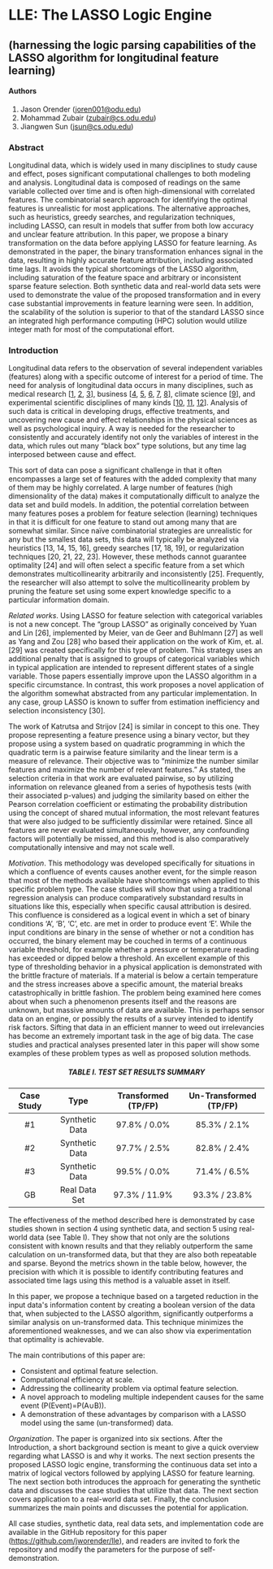 # LLE: The LASSO Logic Engine
## (harnessing the logic parsing capabilities of the LASSO algorithm for longitudinal feature learning)

#### Authors
1. Jason Orender (<a href = "mailto:joren001@odu.edu">joren001@odu.edu</a>)
2. Mohammad Zubair (<a href = "mailto:zubair@cs.odu.edu">zubair@cs.odu.edu</a>)
3. Jiangwen Sun (<a href = "jsun@cs.odu.edu">jsun@cs.odu.edu</a>)

### Abstract  
Longitudinal data, which is widely used in many disciplines to study cause and
effect, poses significant computational challenges to both modeling and
analysis.  Longitudinal data is composed of readings on the same variable
collected over time and is often high-dimensional with correlated features.  The
combinatorial search approach for identifying the optimal features is
unrealistic for most applications.  The alternative approaches, such as
heuristics, greedy searches, and regularization techniques, including LASSO, can
result in models that suffer from both low accuracy and unclear feature
attribution. In this paper, we propose a binary transformation on the data
before applying LASSO for feature learning.  As demonstrated in the paper, the
binary transformation enhances signal in the data, resulting in highly accurate
feature attribution, including associated time lags. It avoids the typical
shortcomings of the LASSO algorithm, including saturation of the feature space
and arbitrary or inconsistent sparse feature selection.  Both synthetic data and
real-world data sets were used to demonstrate the value of the proposed
transformation and in every case substantial improvements in feature learning
were seen.  In addition, the scalability of the solution is superior to that of
the standard LASSO since an integrated high performance computing (HPC) solution
would utilize integer math for most of the computational effort.

### Introduction

Longitudinal data refers to the observation of several independent variables
(features) along with a specific outcome of interest for a period of time. The
need for analysis of longitudinal data occurs in many disciplines, such as
medical research [<a href="https://escholarship.org/content/qt67p9d40p/qt67p9d40p.pdf">1</a>, <a href="https://www.researchgate.net/profile/L-Alan-Sroufe-2/publication/5390481_The_Construction_of_Experience_A_Longitudinal_Study_of_Representation_and_Behavior/links/5c327a83458515a4c712b2ed/The-Construction-of-Experience-A-Longitudinal-Study-of-Representation-and-Behavior.pdf">2</a>, <a href="https://www.liebertpub.com/doi/pdf/10.1089/neu.2016.4677">3</a>], business [<a href="https://scholar.google.com/scholar?hl=en&as_sdt=0%2C47&q=Evolving+sustainably%3A+A+longitudinal+study+of+corporate+sustainable+development.+Strategic+management+journal&btnG=">4</a>, <a href="https://scholar.google.com/scholar?hl=en&as_sdt=0%2C47&q=achievement+and+entrepreneurship%3A+A++longitudinal+study&btnG=">5</a>, <a href="https://www.researchgate.net/profile/Colette-Henry-2/publication/247738795_The_Effectiveness_of_Training_for_New_Business_CreationA_Longitudinal_Study/links/54ca0a200cf2807dcc288644/The-Effectiveness-of-Training-for-New-Business-CreationA-Longitudinal-Study.pdf">6</a>, <a href="https://scholar.google.com/scholar?hl=en&as_sdt=0%2C47&q=A+longitudinal+study+of++climates.+Journal+of+organizational+behavior&btnG=">7</a>, <a href="https://scholar.google.com/scholar?hl=en&as_sdt=0%2C47&q=Team++climate%2C+climate+strength+and+team+performance.+A+longitudinal+study&btnG=">8</a>], climate science [<a href="https://link.springer.com/article/10.1007/s00484-010-0396-z">9</a>], and
experimental scientific disciplines of many kinds [<a href="https://www.frontiersin.org/articles/10.3389/fgene.2019.00963/full">10</a>, <a href="https://academic.oup.com/nar/article/50/5/e27/6457960">11</a>, <a href="https://scholar.google.com/scholar?hl=en&as_sdt=0%2C47&q=Age-related++changes+in+intramuscular+and+subcutaneous+fat+content+and+fatty+acid++composition+in+growing+pigs+using+longitudinal+data&btnG=">12</a>]. Analysis of such
data is critical in developing drugs, effective treatments, and uncovering new
cause and effect relationships in the physical sciences as well as psychological
inquiry.  A way is needed for the researcher to consistently and accurately
identify not only the variables of interest in the data, which rules out many
“black box” type solutions, but any time lag interposed between cause and
effect.

This sort of data can pose a significant challenge in that it often encompasses
a large set of features with the added complexity that many of them may be
highly correlated. A large number of features (high dimensionality of the data)
makes it computationally difficult to analyze the data set and build models. In
addition, the potential correlation between many features poses a problem for
feature selection (learning) techniques in that it is difficult for one feature
to stand out among many that are somewhat similar.  Since naïve combinatorial
strategies are unrealistic for any but the smallest data sets, this data will
typically be analyzed via heuristics [13, 14, 15, 16], greedy searches [17, 18,
19], or regularization techniques [20, 21, 22, 23].  However, these methods
cannot guarantee optimality [24] and will often select a specific feature from
a set which demonstrates multicollinearity arbitrarily and inconsistently [25].
Frequently, the researcher will also attempt to solve the multicollinearity
problem by pruning the feature set using some expert knowledge specific to a
particular information domain.

*Related works*. Using LASSO for feature selection with categorical variables is
not a new concept.  The “group LASSO” as originally conceived by Yuan and Lin
[26], implemented by Meier, van de Geer and Buhlmann [27] as well as Yang and
Zou [28] who based their application on the work of Kim, et. al. [29] was
created specifically for this type of problem.  This strategy uses an additional
penalty that is assigned to groups of categorical variables which in typical
application are intended to represent different states of a single variable.
Those papers essentially improve upon the LASSO algorithm in a specific
circumstance. In contrast, this work proposes a novel application of the
algorithm somewhat abstracted from any particular implementation. In any case,
group LASSO is known to suffer from estimation inefficiency and selection
inconsistency [30].

The work of Katrutsa and Strijov [24] is similar in concept to this one.  They
propose representing a feature presence using a binary vector, but they
propose using a system based on quadratic programming in which the quadratic
term is a pairwise feature similarity and the linear term is a measure of
relevance.  Their objective was to “minimize the number similar features and
maximize the number of relevant features.”  As stated, the selection criteria in
that work are evaluated pairwise, so by utilizing information on relevance
gleaned from a series of hypothesis tests (with their associated p-values) and
judging the similarity based on either the Pearson correlation coefficient or
estimating the probability distribution using the concept of shared mutual
information, the most relevant features that were also judged to be sufficiently
dissimilar were retained.  Since all features are never evaluated
simultaneously, however, any confounding factors will potentially be missed, and
this method is also comparatively computationally intensive and may not scale
well.

*Motivation*. This methodology was developed specifically for situations in
which a confluence of events causes another event, for the simple reason that
most of the methods available have shortcomings when applied to this specific
problem type. The case studies will show that using a traditional regression
analysis can produce comparatively substandard results in situations like this,
especially when specific causal attribution is desired.  This confluence is
considered as a logical event in which a set of binary conditions ‘A’, ‘B’, ‘C’,
etc. are met in order to produce event ‘E’.  While the input conditions are
binary in the sense of whether or not a condition has occurred, the binary
element may be couched in terms of a continuous variable threshold, for example
whether a pressure or temperature reading has exceeded or dipped below a
threshold. An excellent example of this type of thresholding behavior in a
physical application is demonstrated with the brittle fracture of materials.  If
a material is below a certain temperature and the stress increases above a
specific amount, the material breaks catastrophically in brittle fashion.  The
problem being examined here comes about when such a phenomenon presents itself
and the reasons are unknown, but massive amounts of data are available.  This is
perhaps sensor data on an engine, or possibly the results of a survey intended
to identify risk factors.  Sifting that data in an efficient manner to weed out
irrelevancies has become an extremely important task in the age of big data.
The case studies and practical analyses presented later in this paper will show
some examples of these problem types as well as proposed solution methods.

<h5 align="center">TABLE I. 	TEST SET RESULTS SUMMARY</h5>  

Case Study  | Type           | Transformed (TP/FP)  | Un-Transformed (TP/FP)  |
:----------:|:--------------:|:--------------------:|:-----------------------:|
#1          | Synthetic Data | 97.8% / 0.0%         | 85.3% / 2.1%            |
#2          | Synthetic Data | 97.7% / 2.5%         | 82.8% / 2.4%            |
#3          | Synthetic Data | 99.5% / 0.0%         | 71.4% / 6.5%            |
GB          | Real Data Set  | 97.3% / 11.9%        | 93.3% / 23.8%           |

The effectiveness of the method described here is demonstrated by case studies
shown in section 4 using synthetic data, and section 5 using real-world data
(see Table I).  They show that not only are the solutions consistent with known
results and that they reliably outperform the same calculation on un-transformed
data, but that they are also both repeatable and sparse. Beyond the metrics
shown in the table below, however, the precision with which it is possible to
identify contributing features and associated time lags using this method is a
valuable asset in itself.

In this paper, we propose a technique based on a targeted reduction in the input
data's information content by creating a boolean version of the data that, when
subjected to the LASSO algorithm, significantly outperforms a similar analysis
on un-transformed data.  This technique minimizes the aforementioned weaknesses,
and we can also show via experimentation that optimality is achievable.

The main contributions of this paper are:

- Consistent and optimal feature selection.
- Computational efficiency at scale.
- Addressing the collinearity problem via optimal feature selection.
- A novel approach to modeling multiple independent causes for the same event
(P(Event)=P(A∪B)).
- A demonstration of these advantages by comparison with a LASSO model using the
same (un-transformed) data.

*Organization*.  The paper is organized into six sections.  After the
Introduction, a short background section is meant to give a quick overview
regarding what LASSO is and why it works.  The next section presents the
proposed LASSO logic engine, transforming the continuous data set into a matrix
of logical vectors followed by applying LASSO for feature learning.  The next
section both introduces the approach for generating the synthetic data and
discusses the case studies that utilize that data.  The next section covers
application to a real-world data set. Finally, the conclusion summarizes the
main points and discusses the potential for application.

All case studies, synthetic data, real data sets, and implementation code are
available in the GitHub repository for this paper
(https://github.com/jworender/lle), and readers are invited to fork the
repository and modify the parameters for the purpose of self-demonstration.

	

